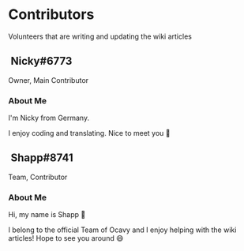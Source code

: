 # Contributors

Volunteers that are writing and updating the wiki articles

## <img src="https://cdn.discordapp.com/avatars/729343563401265193/009ddbb31824dca131de2d433b1d2ddb.png" alt="" data-size="line"> Nicky#6773

Owner, Main Contributor

### About Me

I'm Nicky from Germany.

I enjoy coding and translating. Nice to meet you 👋

## <img src="https://cdn.discordapp.com/embed/avatars/1.png" alt="" data-size="line"> Shapp#8741

Team, Contributor

### About Me

Hi, my name is Shapp 👋

I belong to the official Team of Ocavy and I enjoy helping with the wiki articles! Hope to see you around 😄
